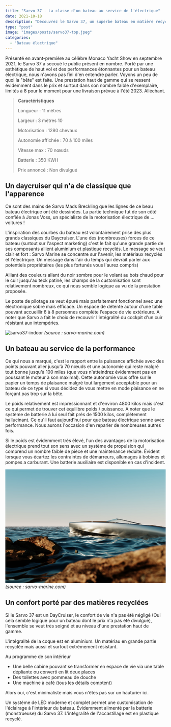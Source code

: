 ```yaml
---
title: "Sarvo 37 - La classe d'un bateau au service de l'électrique"
date: 2021-10-18
description: "Découvrez le Sarvo 37, un superbe bateau en matière recyclable entre performances électriques de haut niveau et confort de plaisance optimal"
type: "post"
image: "images/posts/sarvo37-top.jpeg"
categories: 
  - "Bateau électrique"
---
```


Présenté en avant-première au célèbre Monaco Yacht Show en septembre 2021, le Sarvo 37 a secoué le public présent en nombre. Porté par une esthétique de haut vol et des performances étonnantes pour un bateau électrique, nous n'avons pas fini d'en entendre parler. Voyons un peu de quoi la "bête" est faite. Une prestation haut de gamme qui se ressent évidemment dans le prix et surtout dans son nombre faible d'exemplaire, limités à 8 pour le moment pour une livraison prévue à l'été 2023. Alléchant.

> **Caractéristiques**
> 
> Longueur : 11 mètres
> 
> Largeur : 3 mètres 10
> 
> Motorisation : 1280 chevaux
> 
> Autonomie affichée : 70 à 100 miles
> 
> Vitesse max : 70 nœuds
> 
> Batterie : 350 KWH
> 
> Prix annoncé : Non divulgué

## Un daycruiser qui n'a de classique que l'apparence

Ce sont des mains de Sarvo Mads Breckling que les lignes de ce beau bateau électrique ont été dessinées. La partie technique fut de son côté confiée à Jonas Voss, un spécialiste de la motorisation électrique de ... voitures !

L'inspiration des courbes du bateau est volontairement prise des plus grands classiques du Daycruiser. L'une des (nombreuses) forces de ce bateau (surtout sur l'aspect marketing) c'est le fait qu'une grande partie de ses composants allient aluminium et plastique recyclés. Le message se veut clair et fort : Sarvo Marine se concentre sur l'avenir, les matériaux recyclés et l'électrique. Un message dans l'air du temps qui devrait parler aux potentiels propriétaires (les plus fortunés vous l'aurez compris)

Alliant des couleurs allant du noir sombre pour le volant au bois chaud pour le cuir jusqu'au teck patiné, les champs de la customisation sont relativement nombreux, ce qui nous semble logique au vu de la prestation proposée.

Le poste de pilotage se veut épuré mais parfaitement fonctionnel avec une électronique sobre mais efficace. Un espace de détente autour d'une table pouvant accueillir 6 à 8 personnes complète l'espace de vie extérieure. A noter que Sarvo a fait le choix de recouvrir l'intégralité du cockpit d'un cuir résistant aux intempéries.

![sarvo37-indoor](/images/posts/sarvo-37-side.jpeg)
*(source : sarvo-marine.com)*

## Un bateau au service de la performance

Ce qui nous a marqué, c'est le rapport entre la puissance affichée avec des points pouvant aller jusqu'à 70 nœuds et une autonomie qui reste malgré tout bonne jusqu'à 100 miles (que vous n'atteindrez évidemment pas en poussant le moteur à son maximal). Cette autonomie vous offre sur le papier un temps de plaisance malgré tout largement acceptable pour un bateau de ce type si vous décidez de vous mettre en mode plaisance en ne forçant pas trop sur la bête.

Le poids relativement est impressionnant et d'environ 4800 kilos mais c'est ce qui permet de trouver cet équilibre poids / puissance. A noter que le système de batterie à lui seul fait près de 1500 kilos, complétement hallucinant. Ce qu'il faut aujourd'hui pour que bateau électrique sonne avec performance. Nous aurons l'occasion d'en reparler de nombreuses autres fois. 

Si le poids est évidemment très élevé, l'un des avantages de la motorisation électrique prend tout son sens avec un système de propulsion qui comprend un nombre faible de pièce et une maintenance réduite. Évident lorsque vous écartez les contraintes de démarreurs, allumages à bobines et pompes a carburant. Une batterie auxiliaire est disponible en cas d'incident.

![sarvo37-indoor](/static/images/posts/sarvo-37-side.jpeg)
*(source : sarvo-marine.com)*

## Un confort porté par des matières recyclées

Si le Sarvo 37 est un DayCruiser, le confort de vie n'a pas été négligé (Oui cela semble logique pour un bateau dont le prix n'a pas été divulgué), l'ensemble se veut très soigné et au niveau d'une prestation haut de gamme.

L'intégralité de la coque est en aluminium. Un matériau en grande partie recyclée mais aussi et surtout extrêmement résistant.

Au programme de son intérieur

- Une belle cabine pouvant se transformer en espace de vie via une table dépliante ou converti en lit deux places
- Des toilettes avec pommeau de douche
- Une machine à café (tous les détails comptent)

Alors oui, c'est minimaliste mais vous n'êtes pas sur un hauturier ici. 

Un système de LED moderne et complet permet une customisation de l'éclairage à l'intérieur du bateau. Évidemment alimenté par la batterie (monstrueuse) du Sarvo 37. L'intégralité de l'accastillage est en plastique recyclé.
